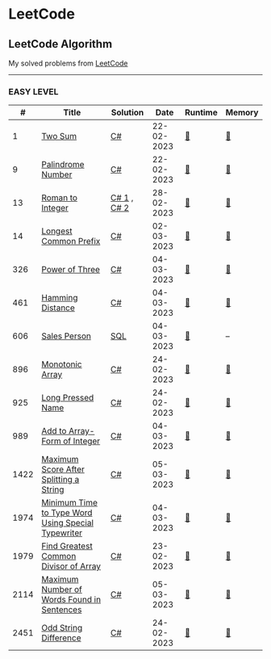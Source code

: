 LeetCode
========

## LeetCode Algorithm

My solved problems from [LeetCode](https://leetcode.com/problems/)
***

### EASY LEVEL
| # | Title | Solution |   Date   | Runtime | Memory |
|---| ----- | -------- | -------- | --------| ------ |
|1|[Two Sum](https://leetcode.com/problems/two-sum/) | [C#](./Easy/1/Solution.cs) |22-02-2023| [:milky_way:](./Easy/1/Runtime.png)|[:sunrise_over_mountains:](./Easy/1/Memory.png)
|9|[Palindrome Number](https://leetcode.com/problems/palindrome-number) | [C#](./Easy/9/Solution.cs) |22-02-2023| [:milky_way:](./Easy/9/Runtime.png)|[:sunrise_over_mountains:](./Easy/9/Memory.png)
|13|[Roman to Integer](https://leetcode.com/problems/roman-to-integer/description/) | [C# 1](./Easy/13/Solution.cs) , [C# 2](./Easy/13/Alternative.cs) |28-02-2023| [:milky_way:](./Easy/13/Runtime.png)|[:sunrise_over_mountains:](./Easy/13/Memory.png)
|14|[Longest Common Prefix](https://leetcode.com/problems/longest-common-prefix/) | [C#](./Easy/14/Solution.cs) |02-03-2023| [:milky_way:](./Easy/14/Runtime.png)|[:sunrise_over_mountains:](./Easy/14/Memory.png)
|326|[Power of Three](https://leetcode.com/problems/power-of-three/description/) | [C#](./Easy/326/Solution.cs) |04-03-2023| [:milky_way:](./Easy/326/Runtime.png)|[:sunrise_over_mountains:](./Easy/326/Memory.png)
|461|[Hamming Distance](https://leetcode.com/problems/hamming-distance/description/) | [C#](./Easy/461/Solution.cs) |04-03-2023| [:milky_way:](./Easy/461/Runtime.png)|[:sunrise_over_mountains:](./Easy/461/Memory.png)
|606|[Sales Person](https://leetcode.com/problems/sales-person/description/) | [SQL](./Easy/606/Solution.sql) |04-03-2023| [:milky_way:](./Easy/606/Runtime.png)| –
|896|[Monotonic Array](https://leetcode.com/problems/monotonic-array) | [C#](./Easy/896/Solution.cs) |24-02-2023| [:milky_way:](./Easy/896/Runtime.png)|[:sunrise_over_mountains:](./Easy/896/Memory.png)
|925|[Long Pressed Name](https://leetcode.com/problems/long-pressed-name/) | [C#](./Easy/925/Solution.cs) |24-02-2023| [:milky_way:](./Easy/925/Runtime.png)|[:sunrise_over_mountains:](./Easy/925/Memory.png)
|989|[Add to Array-Form of Integer](https://leetcode.com/problems/add-to-array-form-of-integer/) | [C#](./Easy/989/Solution.cs) |04-03-2023| [:milky_way:](./Easy/989/Runtime.png)|[:sunrise_over_mountains:](./Easy/989/Memory.png)
|1422|[Maximum Score After Splitting a String](https://leetcode.com/problems/maximum-score-after-splitting-a-string/description/) | [C#](./Easy/1422/Solution.cs) |05-03-2023| [:milky_way:](./Easy/1422/Runtime.png)|[:sunrise_over_mountains:](./Easy/1422/Memory.png)
|1974|[Minimum Time to Type Word Using Special Typewriter](https://leetcode.com/problems/minimum-time-to-type-word-using-special-typewriter/description/) | [C#](./Easy/1974/Solution.cs) |04-03-2023| [:milky_way:](./Easy/1974/Runtime.png)|[:sunrise_over_mountains:](./Easy/1974/Memory.png)
|1979|[Find Greatest Common Divisor of Array](https://leetcode.com/problems/find-greatest-common-divisor-of-array/) | [C#](./Easy/1979/Solution.cs) |23-02-2023| [:milky_way:](./Easy/1979/Runtime.png)|[:sunrise_over_mountains:](./Easy/1979/Memory.png)
|2114|[Maximum Number of Words Found in Sentences](https://leetcode.com/problems/maximum-number-of-words-found-in-sentences/) | [C#](./Easy/2114/Solution.cs) |05-03-2023| [:milky_way:](./Easy/2114/Runtime.png)|[:sunrise_over_mountains:](./Easy/2114/Memory.png)
|2451|[Odd String Difference](https://leetcode.com/problems/odd-string-difference/) | [C#](./Easy/2451/Solution.cs) |24-02-2023| [:milky_way:](./Easy/2451/Runtime.png)|[:sunrise_over_mountains:](./Easy/2451/Memory.png)

